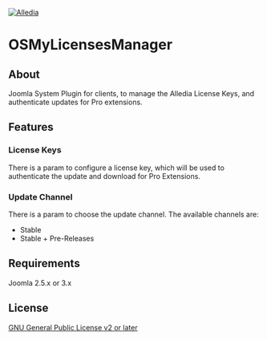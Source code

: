 [![Alledia](https://www.alledia.com/images/logo_circle_small.png)](https://www.alledia.com)

OSMyLicensesManager
===================

## About

Joomla System Plugin for clients, to manage the Alledia License Keys, and authenticate updates for Pro extensions.

## Features

### License Keys

There is a param to configure a license key, which will be used to authenticate the update and download
for Pro Extensions.

### Update Channel

There is a param to choose the update channel. The available channels are:

* Stable
* Stable + Pre-Releases

## Requirements

Joomla 2.5.x or 3.x

## License

[GNU General Public License v2 or later](http://www.gnu.org/copyleft/gpl.html)
